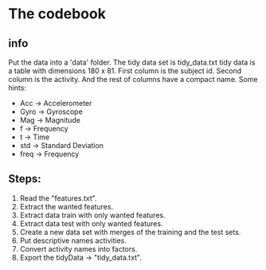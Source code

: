 # The codebook 

## info
Put the data into a 'data' folder.
The tidy data set is tidy_data.txt
tidy data is a table with dimensions 180 x 81. 
First column is the subject id.
Second column is the activity.
And the rest of columns have a compact name. Some hints: 
- Acc -> Accelerometer
- Gyro -> Gyroscope
- Mag -> Magnitude
- f -> Frequency
- t -> Time
- std -> Standard Deviation
- freq -> Frequency

## Steps:
1) Read the "features.txt".
2) Extract the wanted features.
3) Extract data train with only wanted features.
4) Extract data test with only wanted features.
5) Create a new data set with merges of the training and the test sets.
6) Put descriptive names activities.
7) Convert activity names into factors.
8) Export the tidyData -> "tidy_data.txt".
